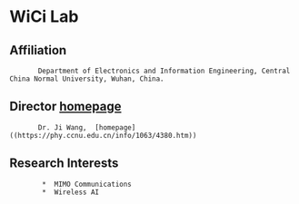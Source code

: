# WiCi Lab
## Affiliation
           Department of Electronics and Information Engineering, Central China Normal University, Wuhan, China.
## Director    [homepage]((https://phy.ccnu.edu.cn/info/1063/4380.htm))  
           Dr. Ji Wang,  [homepage]((https://phy.ccnu.edu.cn/info/1063/4380.htm))  
## Research Interests
            *  MIMO Communications
            *  Wireless AI

